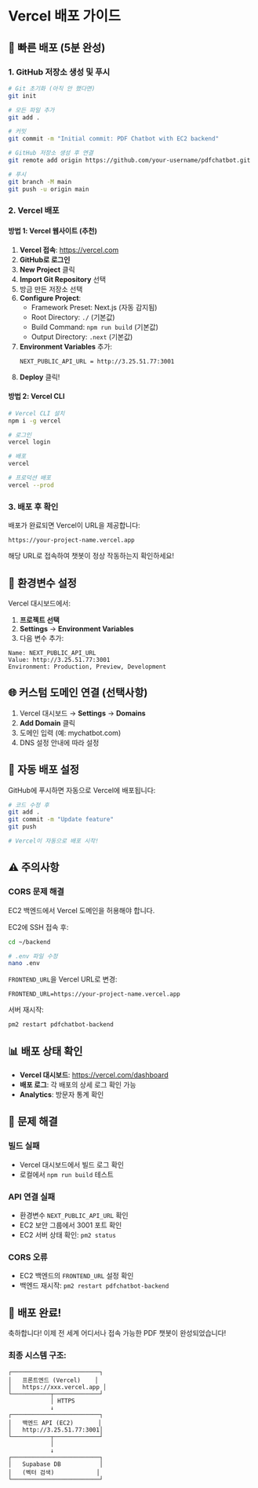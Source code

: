 # Vercel 배포 가이드

## 🚀 빠른 배포 (5분 완성)

### 1. GitHub 저장소 생성 및 푸시

```bash
# Git 초기화 (아직 안 했다면)
git init

# 모든 파일 추가
git add .

# 커밋
git commit -m "Initial commit: PDF Chatbot with EC2 backend"

# GitHub 저장소 생성 후 연결
git remote add origin https://github.com/your-username/pdfchatbot.git

# 푸시
git branch -M main
git push -u origin main
```

### 2. Vercel 배포

#### 방법 1: Vercel 웹사이트 (추천)

1. **Vercel 접속**: https://vercel.com
2. **GitHub로 로그인**
3. **New Project** 클릭
4. **Import Git Repository** 선택
5. 방금 만든 저장소 선택
6. **Configure Project**:
   - Framework Preset: Next.js (자동 감지됨)
   - Root Directory: `./` (기본값)
   - Build Command: `npm run build` (기본값)
   - Output Directory: `.next` (기본값)
7. **Environment Variables** 추가:
   ```
   NEXT_PUBLIC_API_URL = http://3.25.51.77:3001
   ```
8. **Deploy** 클릭!

#### 방법 2: Vercel CLI

```bash
# Vercel CLI 설치
npm i -g vercel

# 로그인
vercel login

# 배포
vercel

# 프로덕션 배포
vercel --prod
```

### 3. 배포 후 확인

배포가 완료되면 Vercel이 URL을 제공합니다:
```
https://your-project-name.vercel.app
```

해당 URL로 접속하여 챗봇이 정상 작동하는지 확인하세요!

## 🔧 환경변수 설정

Vercel 대시보드에서:
1. **프로젝트 선택**
2. **Settings** → **Environment Variables**
3. 다음 변수 추가:

```
Name: NEXT_PUBLIC_API_URL
Value: http://3.25.51.77:3001
Environment: Production, Preview, Development
```

## 🌐 커스텀 도메인 연결 (선택사항)

1. Vercel 대시보드 → **Settings** → **Domains**
2. **Add Domain** 클릭
3. 도메인 입력 (예: mychatbot.com)
4. DNS 설정 안내에 따라 설정

## 🔄 자동 배포 설정

GitHub에 푸시하면 자동으로 Vercel에 배포됩니다:

```bash
# 코드 수정 후
git add .
git commit -m "Update feature"
git push

# Vercel이 자동으로 배포 시작!
```

## ⚠️ 주의사항

### CORS 문제 해결

EC2 백엔드에서 Vercel 도메인을 허용해야 합니다.

EC2에 SSH 접속 후:

```bash
cd ~/backend

# .env 파일 수정
nano .env
```

`FRONTEND_URL`을 Vercel URL로 변경:
```
FRONTEND_URL=https://your-project-name.vercel.app
```

서버 재시작:
```bash
pm2 restart pdfchatbot-backend
```

## 📊 배포 상태 확인

- **Vercel 대시보드**: https://vercel.com/dashboard
- **배포 로그**: 각 배포의 상세 로그 확인 가능
- **Analytics**: 방문자 통계 확인

## 🐛 문제 해결

### 빌드 실패
- Vercel 대시보드에서 빌드 로그 확인
- 로컬에서 `npm run build` 테스트

### API 연결 실패
- 환경변수 `NEXT_PUBLIC_API_URL` 확인
- EC2 보안 그룹에서 3001 포트 확인
- EC2 서버 상태 확인: `pm2 status`

### CORS 오류
- EC2 백엔드의 `FRONTEND_URL` 설정 확인
- 백엔드 재시작: `pm2 restart pdfchatbot-backend`

## 🎉 배포 완료!

축하합니다! 이제 전 세계 어디서나 접속 가능한 PDF 챗봇이 완성되었습니다!

### 최종 시스템 구조:

```
┌─────────────────────────┐
│   프론트엔드 (Vercel)    │
│   https://xxx.vercel.app │
└───────────┬─────────────┘
            │ HTTPS
            ↓
┌─────────────────────────┐
│   백엔드 API (EC2)       │
│   http://3.25.51.77:3001│
└───────────┬─────────────┘
            │
            ↓
┌─────────────────────────┐
│   Supabase DB           │
│   (벡터 검색)            │
└─────────────────────────┘
```